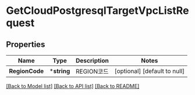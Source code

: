 # GetCloudPostgresqlTargetVpcListRequest

## Properties
Name | Type | Description | Notes
------------ | ------------- | ------------- | -------------
**RegionCode** | ***string** | REGION코드 | [optional] [default to null]

[[Back to Model list]](../README.md#documentation-for-models) [[Back to API list]](../README.md#documentation-for-api-endpoints) [[Back to README]](../README.md)


